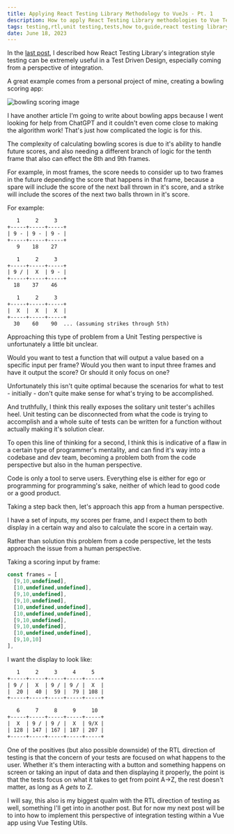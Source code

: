 ```yaml
---
title: Applying React Testing Library Methodology to VueJs - Pt. 1
description: How to apply React Testing Library methodologies to Vue Testing Library
tags: testing,rtl,unit testing,tests,how to,guide,react testing library,tdd,test driven domain
date: June 18, 2023
---
```


In the [last post](/articles/11-applying-rtl-to-vue-testing), I described how React Testing Library's integration style testing can be extremely useful in a Test Driven Design, especially coming from a perspective of integration.

A great example comes from a personal project of mine, creating a bowling scoring app:

![bowling scoring image](https://firebasestorage.googleapis.com/v0/b/portfolio-images-580ff.appspot.com/o/bowling-score.jpg?alt=media&token=bd6411d0-669a-43af-9ba2-46ffd81ad7b0)

I have another article I'm going to write about bowling apps because I went looking for help from ChatGPT and it couldn't even come close to making the algorithm work! That's just how complicated the logic is for this.

The complexity of calculating bowling scores is due to it's ability to handle future scores, and also needing a different branch of logic for the tenth frame that also can effect the 8th and 9th frames.

For example, in most frames, the score needs to consider up to two frames in the future depending the score that happens in that frame, because a spare will include the score of the next ball thrown in it's score, and a strike will include the scores of the next two balls thrown in it's score.

For example:

```txt
   1     2     3
+-----+-----+-----+
| 9 - | 9 - | 9 - |
+-----+-----+-----+
   9    18    27

   1     2     3
+-----+-----+-----+
| 9 / |  X  | 9 - |
+-----+-----+-----+
  18    37    46

   1     2     3
+-----+-----+-----+
|  X  |  X  |  X  |
+-----+-----+-----+
  30    60    90  ... (assuming strikes through 5th)
```

Approaching this type of problem from a Unit Testing perspective is unfortunately a little bit unclear.

Would you want to test a function that will output a value based on a specific input per frame? Would you then want to input three frames and have it output the score? Or should it only focus on one?

Unfortunately this isn't quite optimal because the scenarios for what to test - initially - don't quite make sense for what's trying to be accomplished.

And truthfully, I think this really exposes the solitary unit tester's achilles heel. Unit testing can be disconnected from what the code is trying to accomplish and a whole suite of tests can be written for a function without actually making it's solution clear.

To open this line of thinking for a second, I think this is indicative of a flaw in a certain type of programmer's mentality, and can find it's way into a codebase and dev team, becoming a problem both from the code perspective but also in the human perspective.

Code is only a tool to serve users. Everything else is either for ego or programming for programming's sake, neither of which lead to good code or a good product.

Taking a step back then, let's approach this app from a human perspective.

I have a set of inputs, my scores per frame, and I expect them to both display in a certain way and also to calculate the score in a certain way.

Rather than solution this problem from a code perspective, let the tests approach the issue from a human perspective.

Taking a scoring input by frame:

```js
const frames = [
  [9,10,undefined],
  [10,undefined,undefined],
  [9,10,undefined],
  [9,10,undefined],
  [10,undefined,undefined],
  [10,undefined,undefined],
  [9,10,undefined],
  [9,10,undefined],
  [10,undefined,undefined],
  [9,10,10]
],
```

I want the display to look like:

```txt
   1     2     3     4     5
+-----+-----+-----+-----+-----+
| 9 / |  X  | 9 / | 9 / |  X  |
|  20 |  40 |  59 |  79 | 108 |
+-----+-----+-----+-----+-----+

   6     7     8     9     10
+-----+-----+-----+-----+-----+
|  X  | 9 / | 9 / |  X  | 9/X |
| 128 | 147 | 167 | 187 | 207 |
+-----+-----+-----+-----+-----+
```

One of the positives (but also possible downside) of the RTL direction of testing is that the concern of your tests are focused on what happens to the user. Whether it's them interacting with a button and something happens on screen or taking an input of data and then displaying it properly, the point is that the tests focus on what it takes to get from point A->Z, the rest doesn't matter, as long as A _gets_ to Z.

I will say, this also is my biggest qualm with the RTL direction of testing as well, something I'll get into in another post. But for now my next post will be to into how to implement this perspective of integration testing within a Vue app using Vue Testing Utils.
